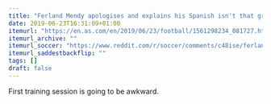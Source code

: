 ```yaml
---
title: "Ferland Mendy apologises and explains his Spanish isn't that great after liking a tweet calling for Lucas Vázquez to be deported."
date: 2019-06-23T16:31:09+01:00
itemurl: "https://en.as.com/en/2019/06/23/football/1561298234_081727.html"
itemurl_archive: ""
itemurl_soccer: "https://www.reddit.com/r/soccer/comments/c48ise/ferland_mendy_apologises_and_explains_his_spanish/"
itemurl_saddestbackflip: ""
tags: []
draft: false
---
```

First training session is going to be awkward.
